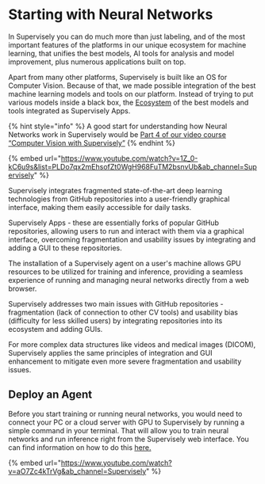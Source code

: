 # Starting with Neural Networks

In Supervisely you can do much more than just labeling, and of the most important features of the platforms in our unique ecosystem for machine learning, that unifies the best models, AI tools for analysis and model improvement, plus numerous applications built on top.

Apart from many other platforms, Supervisely is built like an OS for Computer Vision. Because of that, we made possible integration of the best machine learning models and tools on our platform. Instead of trying to put various models inside a black box, the [Ecosystem](https://ecosystem.supervisely.com/) of the best models and tools integrated as Supervisely Apps.

{% hint style="info" %}
A good start for understanding how Neural Networks work in Supervisely would be [Part 4 of our video course “Computer Vision with Supervisely”](https://supervisely.com/what-is-supervisely/#37)
{% endhint %}

{% embed url="https://www.youtube.com/watch?v=1Z_0-kC6u9s&list=PLDo7qx2mEhsofZt0WgH968FuTM2bsnvUb&ab_channel=Supervisely" %}

Supervisely integrates fragmented state-of-the-art deep learning technologies from GitHub repositories into a user-friendly graphical interface, making them easily accessible for daily tasks.

Supervisely Apps - these are essentially forks of popular GitHub repositories, allowing users to run and interact with them via a graphical interface, overcoming fragmentation and usability issues by integrating and adding a GUI to these repositories.

The installation of a Supervisely agent on a user's machine allows GPU resources to be utilized for training and inference, providing a seamless experience of running and managing neural networks directly from a web browser.

Supervisely addresses two main issues with GitHub repositories - fragmentation (lack of connection to other CV tools) and usability bias (difficulty for less skilled users) by integrating repositories into its ecosystem and adding GUIs.

For more complex data structures like videos and medical images (DICOM), Supervisely applies the same principles of integration and GUI enhancement to mitigate even more severe fragmentation and usability issues.

## Deploy an Agent

Before you start training or running neural networks, you would need to connect your PC or a cloud server with GPU to Supervisely by running a simple command in your terminal. That will allow you to train neural networks and run inference right from the Supervisely web interface. You can find information on how to do this [here.](../../getting-started/connect-your-computer/)

{% embed url="https://www.youtube.com/watch?v=aO7Zc4kTrVg&ab_channel=Supervisely" %}

